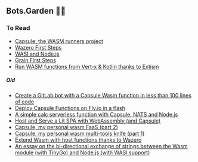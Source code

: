 ## Bots.Garden 🤖🌼

<!--

**Here are some ideas to get you started:**

🙋‍♀️ A short introduction - what is your organization all about?
🌈 Contribution guidelines - how can the community get involved?
👩‍💻 Useful resources - where can the community find your docs? Is there anything else the community should know?
🍿 Fun facts - what does your team eat for breakfast?
🧙 Remember, you can do mighty things with the power of [Markdown](https://docs.github.com/github/writing-on-github/getting-started-with-writing-and-formatting-on-github/basic-writing-and-formatting-syntax)
-->


### To Read

- [Capsule: the WASM runners project](https://k33g.hashnode.dev/capsule-the-wasm-runners-project)
- [Wazero First Steps](https://k33g.hashnode.dev/series/wazero-first-steps)
- [WASI and Node.js](https://k33g.hashnode.dev/series/wasi-nodejs)
- [Grain First Steps](https://k33g.hashnode.dev/series/grain)
- [Run WASM functions from Vert-x & Kotlin thanks to Extism](https://k33g.hashnode.dev/run-wasm-functions-from-vert-x-kotlin-thanks-to-extism)

##### Old
- [Create a GitLab bot with a Capsule Wasm function in less than 100 lines of code](https://www.wasm.builders/k33g_org/create-a-gitlab-bot-with-a-capsule-wasm-function-in-less-than-100-lines-of-code-de5)
- [Deploy Capsule Functions on Fly.io in a flash](https://www.wasm.builders/k33g_org/deploy-capsule-functions-on-flyio-in-a-flash-17l5)
- [A simple calc serverless function with Capsule, NATS and Node.js](https://www.wasm.builders/k33g_org/a-simple-calc-serverless-function-with-capsule-nats-and-nodejs-2mnk)
- [Host and Serve a Lit SPA with WebAssembly (and Capsule)](https://www.wasm.builders/k33g_org/host-and-serve-a-lit-spa-with-webassembly-and-capsule-52ak)
- [Capsule, my personal wasm FaaS (part 2)](https://www.wasm.builders/k33g_org/capsule-my-personal-wasm-faas-part-2-140k)
- [Capsule, my personal wasm multi-tools knife (part 1)](https://www.wasm.builders/k33g_org/capsule-my-personal-wasm-multi-tools-knife-part-1-3eoa)
- [Extend Wasm with host functions thanks to Wazero](https://www.wasm.builders/k33g_org/extend-wasm-with-host-functions-thanks-to-wazero-3n0n)
- [An essay on the bi-directional exchange of strings between the Wasm module (with TinyGo) and Node.js (with WASI support)](https://www.wasm.builders/k33g_org/an-essay-on-the-bi-directional-exchange-of-strings-between-the-wasm-module-with-tinygo-and-nodejs-with-wasi-support-3i9h)

